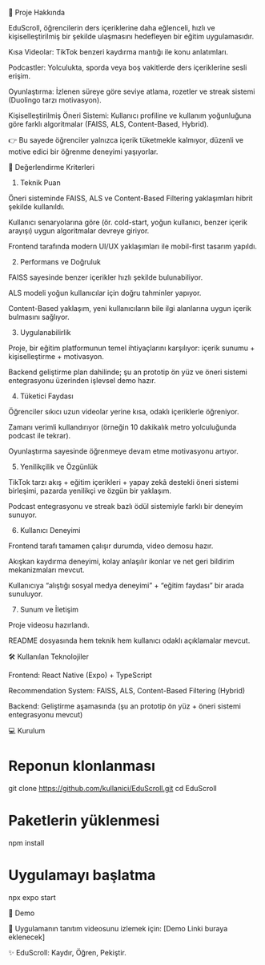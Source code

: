 🚀 Proje Hakkında

EduScroll, öğrencilerin ders içeriklerine daha eğlenceli, hızlı ve kişiselleştirilmiş bir şekilde ulaşmasını hedefleyen bir eğitim uygulamasıdır.

Kısa Videolar: TikTok benzeri kaydırma mantığı ile konu anlatımları.

Podcastler: Yolculukta, sporda veya boş vakitlerde ders içeriklerine sesli erişim.

Oyunlaştırma: İzlenen süreye göre seviye atlama, rozetler ve streak sistemi (Duolingo tarzı motivasyon).

Kişiselleştirilmiş Öneri Sistemi: Kullanıcı profiline ve kullanım yoğunluğuna göre farklı algoritmalar (FAISS, ALS, Content-Based, Hybrid).

👉 Bu sayede öğrenciler yalnızca içerik tüketmekle kalmıyor, düzenli ve motive edici bir öğrenme deneyimi yaşıyorlar.

🎯 Değerlendirme Kriterleri
1. Teknik Puan

Öneri sisteminde FAISS, ALS ve Content-Based Filtering yaklaşımları hibrit şekilde kullanıldı.

Kullanıcı senaryolarına göre (ör. cold-start, yoğun kullanıcı, benzer içerik arayışı) uygun algoritmalar devreye giriyor.

Frontend tarafında modern UI/UX yaklaşımları ile mobil-first tasarım yapıldı.

2. Performans ve Doğruluk

FAISS sayesinde benzer içerikler hızlı şekilde bulunabiliyor.

ALS modeli yoğun kullanıcılar için doğru tahminler yapıyor.

Content-Based yaklaşım, yeni kullanıcıların bile ilgi alanlarına uygun içerik bulmasını sağlıyor.

3. Uygulanabilirlik

Proje, bir eğitim platformunun temel ihtiyaçlarını karşılıyor: içerik sunumu + kişiselleştirme + motivasyon.

Backend geliştirme plan dahilinde; şu an prototip ön yüz ve öneri sistemi entegrasyonu üzerinden işlevsel demo hazır.

4. Tüketici Faydası

Öğrenciler sıkıcı uzun videolar yerine kısa, odaklı içeriklerle öğreniyor.

Zamanı verimli kullandırıyor (örneğin 10 dakikalık metro yolculuğunda podcast ile tekrar).

Oyunlaştırma sayesinde öğrenmeye devam etme motivasyonu artıyor.

5. Yenilikçilik ve Özgünlük

TikTok tarzı akış + eğitim içerikleri + yapay zekâ destekli öneri sistemi birleşimi, pazarda yenilikçi ve özgün bir yaklaşım.

Podcast entegrasyonu ve streak bazlı ödül sistemiyle farklı bir deneyim sunuyor.

6. Kullanıcı Deneyimi

Frontend tarafı tamamen çalışır durumda, video demosu hazır.

Akışkan kaydırma deneyimi, kolay anlaşılır ikonlar ve net geri bildirim mekanizmaları mevcut.

Kullanıcıya “alıştığı sosyal medya deneyimi” + “eğitim faydası” bir arada sunuluyor.

7. Sunum ve İletişim

Proje videosu hazırlandı.

README dosyasında hem teknik hem kullanıcı odaklı açıklamalar mevcut.

🛠️ Kullanılan Teknolojiler

Frontend: React Native (Expo) + TypeScript

Recommendation System: FAISS, ALS, Content-Based Filtering (Hybrid)

Backend: Geliştirme aşamasında (şu an prototip ön yüz + öneri sistemi entegrasyonu mevcut)

💻 Kurulum
# Reponun klonlanması
git clone https://github.com/kullanici/EduScroll.git
cd EduScroll

# Paketlerin yüklenmesi
npm install

# Uygulamayı başlatma
npx expo start

🎥 Demo

📌 Uygulamanın tanıtım videosunu izlemek için: [Demo Linki buraya eklenecek]

✨ EduScroll: Kaydır, Öğren, Pekiştir.
